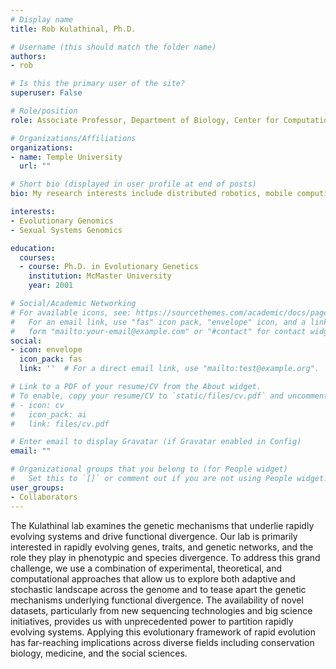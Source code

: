 ```yaml
---
# Display name
title: Rob Kulathinal, Ph.D.

# Username (this should match the folder name)
authors:
- rob

# Is this the primary user of the site?
superuser: False

# Role/position
role: Associate Professor, Department of Biology, Center for Computational Genetics and Genomics

# Organizations/Affiliations
organizations:
- name: Temple University
  url: ""

# Short bio (displayed in user profile at end of posts)
bio: My research interests include distributed robotics, mobile computing and programmable matter.

interests:
- Evolutionary Genomics
- Sexual Systems Genomics

education:
  courses:
  - course: Ph.D. in Evolutionary Genetics
    institution: McMaster University
    year: 2001

# Social/Academic Networking
# For available icons, see: https://sourcethemes.com/academic/docs/page-builder/#icons
#   For an email link, use "fas" icon pack, "envelope" icon, and a link in the
#   form "mailto:your-email@example.com" or "#contact" for contact widget.
social:
- icon: envelope
  icon_pack: fas
  link: ''  # For a direct email link, use "mailto:test@example.org".

# Link to a PDF of your resume/CV from the About widget.
# To enable, copy your resume/CV to `static/files/cv.pdf` and uncomment the lines below.
# - icon: cv
#   icon_pack: ai
#   link: files/cv.pdf

# Enter email to display Gravatar (if Gravatar enabled in Config)
email: ""

# Organizational groups that you belong to (for People widget)
#   Set this to `[]` or comment out if you are not using People widget.
user_groups:
- Collaborators
---
```


The Kulathinal lab examines the genetic mechanisms that underlie rapidly evolving systems and drive functional divergence. Our lab is primarily interested in rapidly evolving genes, traits, and genetic networks, and the role they play in phenotypic and species divergence. To address this grand challenge, we use a combination of experimental, theoretical, and computational approaches that allow us to explore both adaptive and stochastic landscape across the genome and to tease apart the genetic mechanisms underlying functional divergence. The availability of novel datasets, particularly from new sequencing technologies and big science initiatives, provides us with unprecedented power to partition rapidly evolving systems. Applying this evolutionary framework of rapid evolution has far-reaching implications across diverse fields including conservation biology, medicine, and the social sciences.
